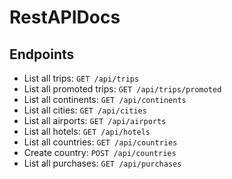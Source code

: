 # RestAPIDocs

## Endpoints

* List all trips: `GET /api/trips`
* List all promoted trips: `GET /api/trips/promoted`
* List all continents: `GET /api/continents`
* List all cities: `GET /api/cities`
* List all airports: `GET /api/airports`
* List all hotels: `GET /api/hotels`
* List all countries: `GET /api/countries`
* Create country: `POST /api/countries`
* List all purchases: `GET /api/purchases`
